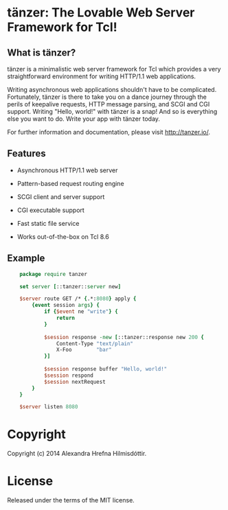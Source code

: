 tänzer: The Lovable Web Server Framework for Tcl!
=================================================

What is tänzer?
---------------

tänzer is a minimalistic web server framework for Tcl which provides a very
straightforward environment for writing HTTP/1.1 web applications.

Writing asynchronous web applications shouldn't have to be complicated.
Fortunately, tänzer is there to take you on a dance journey through the perils
of keepalive requests, HTTP message parsing, and SCGI and CGI support.  Writing
"Hello, world!" with tänzer is a snap!  And so is everything else you want to
do.  Write your app with tänzer today.

For further information and documentation, please visit http://tanzer.io/.

Features
--------

* Asynchronous HTTP/1.1 web server

* Pattern-based request routing engine

* SCGI client and server support

* CGI executable support

* Fast static file service

* Works out-of-the-box on Tcl 8.6

Example
-------

```tcl
    package require tanzer

    set server [::tanzer::server new]

    $server route GET /* {.*:8080} apply {
        {event session args} {
            if {$event ne "write"} {
                return
            }
            
            $session response -new [::tanzer::response new 200 {
                Content-Type "text/plain"
                X-Foo        "bar"
            }]
            
            $session response buffer "Hello, world!"
            $session respond
            $session nextRequest
        }
    }

    $server listen 8080
```

Copyright
=========

Copyright (c) 2014 Alexandra Hrefna Hilmisdóttir.

License
=======

Released under the terms of the MIT license.

